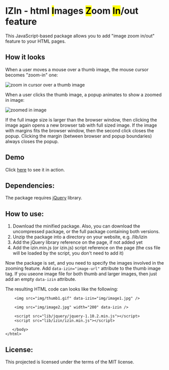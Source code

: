 IZIn - html <mark>I</mark>mages <mark>Z</mark>oom <mark>In</mark>/out feature
====

This JavaScript-based package allows you to add "image zoom in/out" feature to your HTML pages.

## How it looks

When a user moves a mouse over a thumb image, the mouse cursor becomes "zoom-in" one:

![zoom in cursor over a thumb image](http://szyryanov.github.io/Portfolio/IZIn/readme-images/thumb-mouse-over.gif)

When a user clicks the thumb image, a popup animates to show a zoomed in image:

![zoomed in image](http://szyryanov.github.io/Portfolio/IZIn/readme-images/zoomed-in-image.gif)

If the full image size is larger than the browser window, then clicking the image again opens a new browser tab with full sized image. If the image with margins fits the browser window, then the second click closes the popup. Clicking the margin (between browser and popup boundaries) always closes the popup.

## Demo

Click [here](http://szyryanov.github.io/Portfolio/IZIn/index.html) to see it in action.

Dependencies:
-------------

The package requires [jQuery](http://jquery.com) library.

How to use:
-----------

1. Download the minified package. Also, you can download the uncompressed package, or the full package containing both versions.
2. Unzip the package into a directory on your website, e.g. /lib/izin
3. Add the jQuery library reference on the page, if not added yet
4. Add the izin.min.js (or izin.js) script reference on the page (the css file will be loaded by the script, you don't need to add it)

Now the package is set, and you need to specify the images involved in the zooming feature.
Add `data-izin="image-url"` attribute to the thumb image tag. If you useone image file for both thumb and larger images, then just add an empty `data-izin` attribute.

The resulting HTML code can looks like the following:

    	<img src="img/thumb1.gif" data-izin="img/image1.jpg" />    
		
		<img src="img/image2.jpg" width="200" data-izin /> 

    	<script src="lib/jquery/jquery-1.10.2.min.js"></script>
    	<script src="lib/izin/izin.min.js"></script>

	   </body>
	</html>

License:
--------

This projected is licensed under the terms of the MIT license.